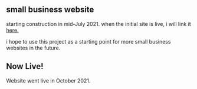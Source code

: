 ## small business website

starting construction in mid-July 2021.
when the initial site is live, i will link it [here.](https://thecrazyp.com)

i hope to use this project as a starting point for more small business websites in the future.

## Now Live!
Website went live in October 2021.
